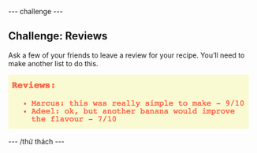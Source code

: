 \--- challenge \---

## Challenge: Reviews

Ask a few of your friends to leave a review for your recipe. You’ll need to make another list to do this.

![ảnh chụp màn hình](images/recipe-reviews.png)

\--- /thử thách \---